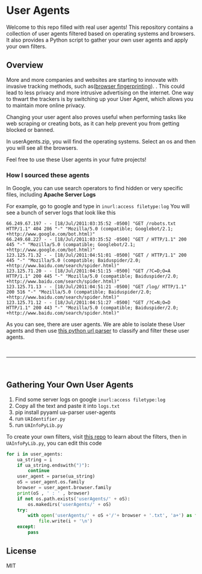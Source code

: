 # User Agents

Welcome to this repo filled with real user agents! This repository contains a collection of user agents filtered based on operating systems and browsers. It also provides a Python script to gather your own user agents and apply your own filters.


## Overview

More and more companies and websites are starting to innovate with invasive tracking methods, such as([browser fingerprinting](https://restoreprivacy.com/browser-fingerprinting/)). . This could lead to less privacy and more intrusive advertising on the internet. One way to thwart the trackers is by switching up your User Agent, which allows you to maintain more online privacy.

Changing your user agent also proves useful when performing tasks like web scraping or creating bots, as it can help prevent you from getting blocked or banned.

In userAgents.zip, you will find the operating systems. Select an os and then you will see all the browsers.

Feel free to use these User agents in your futre projects!

### How I sourced these agents

In Google, you can use search operators to find hidden or very specific files, including **Apache Server Logs**

For example, go to google and type in `inurl:access filetype:log`
You will see a bunch of server logs that look like this
```
66.249.67.197 - - [18/Jul/2011:03:35:52 -0500] "GET /robots.txt HTTP/1.1" 404 286 "-" "Mozilla/5.0 (compatible; Googlebot/2.1; +http://www.google.com/bot.html)"
66.249.68.227 - - [18/Jul/2011:03:35:52 -0500] "GET / HTTP/1.1" 200 445 "-" "Mozilla/5.0 (compatible; Googlebot/2.1; +http://www.google.com/bot.html)"
123.125.71.32 - - [18/Jul/2011:04:51:01 -0500] "GET / HTTP/1.1" 200 445 "-" "Mozilla/5.0 (compatible; Baiduspider/2.0; +http://www.baidu.com/search/spider.html)"
123.125.71.20 - - [18/Jul/2011:04:51:15 -0500] "GET /?C=D;O=A HTTP/1.1" 200 445 "-" "Mozilla/5.0 (compatible; Baiduspider/2.0; +http://www.baidu.com/search/spider.html)"
123.125.71.13 - - [18/Jul/2011:04:51:21 -0500] "GET /log/ HTTP/1.1" 200 516 "-" "Mozilla/5.0 (compatible; Baiduspider/2.0; +http://www.baidu.com/search/spider.html)"
123.125.71.12 - - [18/Jul/2011:04:51:27 -0500] "GET /?C=N;O=D HTTP/1.1" 200 443 "-" "Mozilla/5.0 (compatible; Baiduspider/2.0; +http://www.baidu.com/search/spider.html)"
```

As you can see, there are user agents. We are able to isolate these User agents and then use [this python url parser](https://github.com/selwin/python-user-agents) to classify and filter these user agents.

<br>

***

<br>

## Gathering Your Own User Agents

1. Find some server logs on google `inurl:access filetype:log`
2. Copy all the text and paste it into `logs.txt`
3. pip install pyyaml ua-parser user-agents
4. run `UAIdentifier.py`
5. run `UAInfoPyLib.py`

To create your own filters, visit [this repo](https://github.com/selwin/python-user-agents) to learn about the filters, then in `UAInfoPyLib.py`, you can edit this code

```python
for i in user_agents:
    ua_string = i
    if ua_string.endswith(")"):
        continue
    user_agent = parse(ua_string)
    oS = user_agent.os.family
    browser = user_agent.browser.family
    print(oS , ' : ' , browser)
    if not os.path.exists('userAgents/' + oS):
        os.makedirs('userAgents/' + oS)
    try:
        with open('userAgents/' + oS +'/'+ browser + '.txt', 'a+') as file:
            file.write(i + '\n')
    except:
        pass
```


## License

MIT

